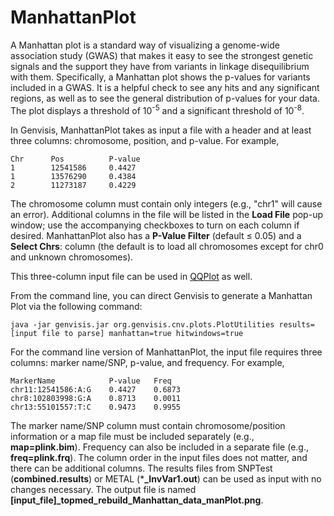 # ManhattanPlot

A Manhattan plot is a standard way of visualizing a genome-wide association study (GWAS) that makes it easy to see the strongest genetic signals and the support they have from variants in linkage disequilibrium with them. Specifically, a Manhattan plot shows the p-values for variants included in a GWAS. It is a helpful check to see any hits and any significant regions, as well as to see the general distribution of p-values for your data. The plot displays a threshold of 10<sup>-5</sup> and a significant threshold of 10<sup>-8</sup>.  

In Genvisis, ManhattanPlot takes as input a file with a header and at least three columns: chromosome, position, and p-value. For example,

    Chr      Pos          P-value
    1        12541586     0.4427
    1        13576290     0.4384
    2        11273187     0.4229

The chromosome column must contain only integers (e.g., "chr1" will cause an error). Additional columns in the file will be listed in the **Load File** pop-up window; use the accompanying checkboxes to turn on each column if desired. ManhattanPlot also has a **P-Value Filter** (default <span>&#8804;</span> 0.05) and a **Select Chrs**: column (the default is to load all chromosomes except for chr0 and unknown chromosomes).

This three-column input file can be used in [QQPlot](../#/documentation/VisualizeWorkflowResults--qq-plot) as well.

From the command line, you can direct Genvisis to generate a Manhattan Plot via the following command:

    java -jar genvisis.jar org.genvisis.cnv.plots.PlotUtilities results=[input file to parse] manhattan=true hitwindows=true

For the command line version of ManhattanPlot, the input file requires three columns: marker name/SNP, p-value, and frequency. For example,

    MarkerName            P-value   Freq
    chr11:12541586:A:G    0.4427    0.6873
    chr8:102803998:G:A    0.8713    0.0011
    chr13:55101557:T:C    0.9473    0.9955

The marker name/SNP column must contain chromosome/position information or a map file must be included separately (e.g., **map=plink.bim**). Frequency can also be included in a separate file (e.g., **freq=plink.frq**). The column order in the input files does not matter, and there can be additional columns. The results files from SNPTest (**combined.results**) or METAL (***\_InvVar1.out**) can be used as input with no changes necessary. The output file is named **[input\_file]\_topmed\_rebuild\_Manhattan\_data\_manPlot.png**.

